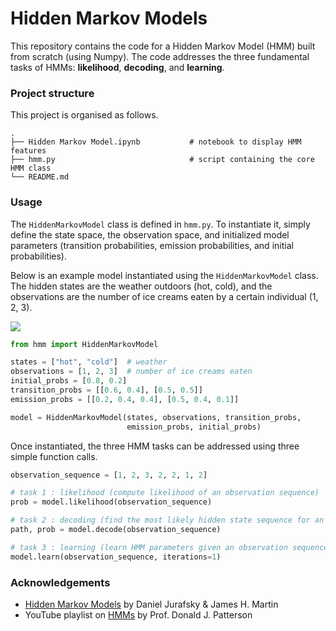 # Hidden Markov Models

This repository contains the code for a Hidden Markov Model (HMM) built from scratch (using Numpy). The code addresses the three fundamental tasks of HMMs: **likelihood**, **decoding**, and **learning**.

### Project structure

This project is organised as follows.

```
.
├── Hidden Markov Model.ipynb           # notebook to display HMM features
├── hmm.py                              # script containing the core HMM class
└── README.md
```

### Usage

The `HiddenMarkovModel` class is defined in `hmm.py`. To instantiate it, simply define the state space, the observation space, and initialized model parameters (transition probabilities, emission probabilities, and initial probabilities).

Below is an example model instantiated using the `HiddenMarkovModel` class. The hidden states are the weather outdoors (hot, cold), and the observations are the number of ice creams eaten by a certain individual (1, 2, 3).

![](https://i.imgur.com/Wx2Eq1E.png)

```python
from hmm import HiddenMarkovModel

states = ["hot", "cold"]  # weather
observations = [1, 2, 3]  # number of ice creams eaten
initial_probs = [0.8, 0.2]
transition_probs = [[0.6, 0.4], [0.5, 0.5]]
emission_probs = [[0.2, 0.4, 0.4], [0.5, 0.4, 0.1]]

model = HiddenMarkovModel(states, observations, transition_probs,
                          emission_probs, initial_probs)
```

Once instantiated, the three HMM tasks can be addressed using three simple function calls.

```python
observation_sequence = [1, 2, 3, 2, 2, 1, 2]

# task 1 : likelihood (compute likelihood of an observation sequence)
prob = model.likelihood(observation_sequence)

# task 2 : decoding (find the most likely hidden state sequence for an observation sequence)
path, prob = model.decode(observation_sequence)

# task 3 : learning (learn HMM parameters given an observation sequence)
model.learn(observation_sequence, iterations=1)
```

### Acknowledgements

- [Hidden Markov Models](https://web.stanford.edu/~jurafsky/slp3/A.pdf) by Daniel Jurafsky & James H. Martin
- YouTube playlist on [HMMs](https://www.youtube.com/watch?v=J_y5hx_ySCg&list=PLix7MmR3doRo3NGNzrq48FItR3TDyuLCo&ab_channel=djp3) by Prof. Donald J. Patterson
